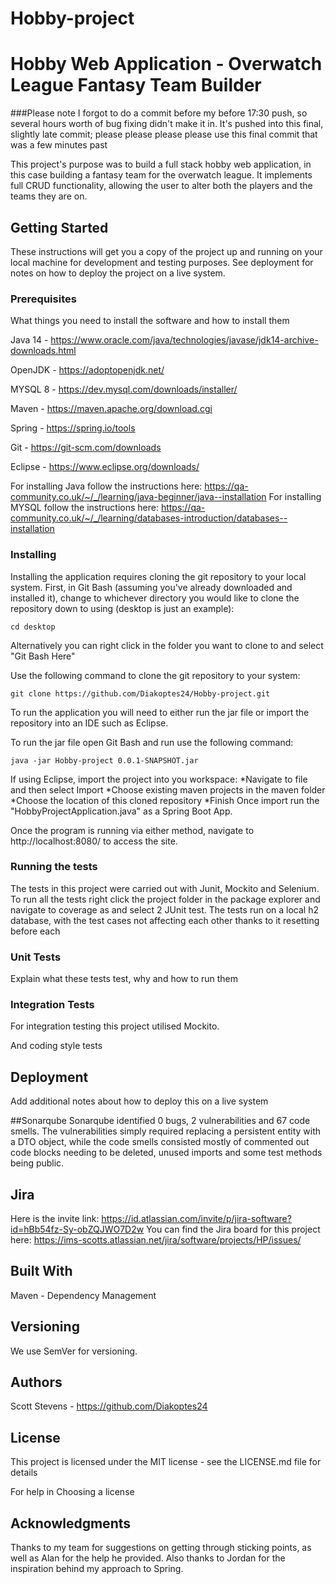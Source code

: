 # Hobby-project
# Hobby Web Application - Overwatch League Fantasy Team Builder

###Please note I forgot to do a commit before my before 17:30 push, so several hours worth of bug fixing didn't make it in. It's pushed into this final, slightly late commit; please please please please use this final commit that was a few minutes past

This project's purpose was to build a full stack hobby web application, in this case building a fantasy team for the overwatch league. It implements full CRUD functionality, allowing the user to alter both the players and the teams they are on.
## Getting Started
These instructions will get you a copy of the project up and running on your local machine for development and testing purposes. See deployment for notes on how to deploy the project on a live system.

### Prerequisites
What things you need to install the software and how to install them

Java 14 - https://www.oracle.com/java/technologies/javase/jdk14-archive-downloads.html

OpenJDK - https://adoptopenjdk.net/

MYSQL 8 - https://dev.mysql.com/downloads/installer/

Maven - https://maven.apache.org/download.cgi

Spring - https://spring.io/tools

Git - https://git-scm.com/downloads

Eclipse - https://www.eclipse.org/downloads/

For installing Java follow the instructions here: https://qa-community.co.uk/~/_/learning/java-beginner/java--installation 
For installing MYSQL follow the instructions here: https://qa-community.co.uk/~/_/learning/databases-introduction/databases--installation

### Installing
Installing the application requires cloning the git repository to your local system.
First, in Git Bash (assuming you've already downloaded and installed it), change to whichever directory you would like to clone the repository down to using (desktop is just an example):
```
cd desktop

```
Alternatively you can right click in the folder you want to clone to and select "Git Bash Here"

Use the following command to clone the git repository to your system:
```
git clone https://github.com/Diakoptes24/Hobby-project.git
```

To run the application you will need to either run the jar file or import the repository into an IDE such as Eclipse.

To run the jar file open Git Bash and run use the following command:
```
java -jar Hobby-project 0.0.1-SNAPSHOT.jar
```

If using Eclipse, import the project into you workspace:
*Navigate to file and then select Import
*Choose existing maven projects in the maven folder
*Choose the location of this cloned repository
*Finish
Once import run the "HobbyProjectApplication.java" as a Spring Boot App.

Once the program is running via either method, navigate to http://localhost:8080/ to access the site.

### Running the tests
The tests in this project were carried out with Junit, Mockito and Selenium.
To run all the tests right click the project folder in the package explorer and navigate to coverage as and select 2 JUnit test.
The tests run on a local h2 database, with the test cases not affecting each other thanks to it resetting before each

### Unit Tests
Explain what these tests test, why and how to run them

### Integration Tests
For integration testing this project utilised Mockito.

And coding style tests
## Deployment
Add additional notes about how to deploy this on a live system

##Sonarqube
Sonarqube identified 0 bugs, 2 vulnerabilities and 67 code smells. The vulnerabilities simply required replacing a persistent entity with a DTO object, while the code smells consisted mostly of commented out code blocks needing to be deleted, unused imports and some test methods being public.
## Jira
Here is the invite link: https://id.atlassian.com/invite/p/jira-software?id=hBb54fz-Sy-obZQJWO7D2w
You can find the Jira board for this project here: https://ims-scotts.atlassian.net/jira/software/projects/HP/issues/


## Built With
Maven - Dependency Management
## Versioning
We use SemVer for versioning.

## Authors
Scott Stevens - https://github.com/Diakoptes24
## License
This project is licensed under the MIT license - see the LICENSE.md file for details

For help in Choosing a license

## Acknowledgments
Thanks to my team for suggestions on getting through sticking points, as well as Alan for the help he provided. Also thanks to Jordan for the inspiration behind my approach to Spring.
